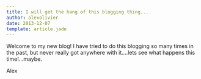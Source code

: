 ```yaml
---
title: I will get the hang of this blogging thing....
author: alexolivier
date: 2013-12-07
template: article.jade
---
```


Welcome to my new blog! I have tried to do this blogging so many times in the past, but never really got anywhere with it....lets see what happens this time!...maybe.


Alex